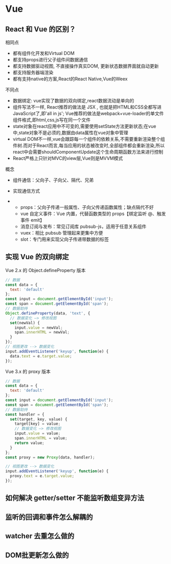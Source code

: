 # Vue

## React 和 Vue 的区别？

相同点

- 都有组件化开发和Virtual DOM
- 都支持props进行父子组件间数据通信
- 都支持数据驱动视图, 不直接操作真实DOM, 更新状态数据界面就自动更新
- 都支持服务器端渲染
- 都有支持native的方案,React的React Native,Vue的Weex

不同点

- 数据绑定: vue实现了数据的双向绑定,react数据流动是单向的
- 组件写法不一样, React推荐的做法是 JSX , 也就是把HTML和CSS全都写进JavaScript了,即'all in js'; Vue推荐的做法是webpack+vue-loader的单文件组件格式,即html,css,js写在同一个文件
- state对象在react应用中不可变的,需要使用setState方法更新状态;在vue中,state对象不是必须的,数据由data属性在vue对象中管理
- virtual DOM不一样,vue会跟踪每一个组件的依赖关系,不需要重新渲染整个组件树.而对于React而言,每当应用的状态被改变时,全部组件都会重新渲染,所以react中会需要shouldComponentUpdate这个生命周期函数方法来进行控制
- React严格上只针对MVC的view层,Vue则是MVVM模式

概念

- 组件通信：父向子、子向父、隔代、兄弟
- 实现通信方式

- - props：父向子传递一般属性、子向父传递函数属性；缺点隔代不好
  - vue 自定义事件：Vue 内置，代替函数类型的 props【绑定监听 @、触发事件 emit】
  - 消息订阅与发布：常见订阅库 pubsub-js，适用于任意关系组件
  - vuex：相比 pubsub 管理起来更集中方便
  - slot：专门用来实现父向子传递带数据的标签

## 实现 Vue 的双向绑定

Vue 2.x 的 Object.defineProperty 版本

```javascript
// 数据
const data = {
  text: 'default'
};
const input = document.getElementById('input');
const span = document.getElementById('span');
// 数据劫持
Object.defineProperty(data, 'text', {
  // 数据变化 —> 修改视图
  set(newVal) {
    input.value = newVal;
    span.innerHTML = newVal;
  }
});
// 视图更改 --> 数据变化
input.addEventListener('keyup', function(e) {
  data.text = e.target.value;
});
```

Vue 3.x 的 proxy 版本

```javascript
// 数据
const data = {
  text: 'default'
};
const input = document.getElementById('input');
const span = document.getElementById('span');
// 数据劫持
const handler = {
  set(target, key, value) {
    target[key] = value;
    // 数据变化 —> 修改视图
    input.value = value;
    span.innerHTML = value;
    return value;
  }
};
const proxy = new Proxy(data, handler);

// 视图更改 --> 数据变化
input.addEventListener('keyup', function(e) {
  proxy.text = e.target.value;
});
```

## 如何解决 getter/setter 不能监听数组变异方法

## 监听的回调和事件怎么解耦的

## watcher 去重怎么做的

## DOM批更新怎么做的

